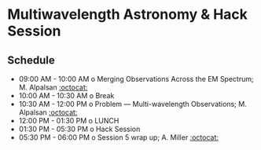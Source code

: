 # Multiwavelength Astronomy & Hack Session 

## Schedule

 * 09:00 AM - 10:00 AM  o  Merging Observations Across the EM Spectrum; M. Alpalsan [:octocat:](https://github.com/malpaslan)
 * 10:00 AM - 10:30 AM  o  Break
 * 10:30 AM - 12:00 PM  o  Problem — Multi-wavelength Observations; M. Alpalsan [:octocat:](https://github.com/malpaslan) 
 * 12:00 PM - 01:30 PM  o  LUNCH
 * 01:30 PM - 05:30 PM  o  Hack Session
 * 05:30 PM - 06:00 PM  o  Session 5 wrap up; A. Miller [:octocat:](https://github.com/adamamiller)
